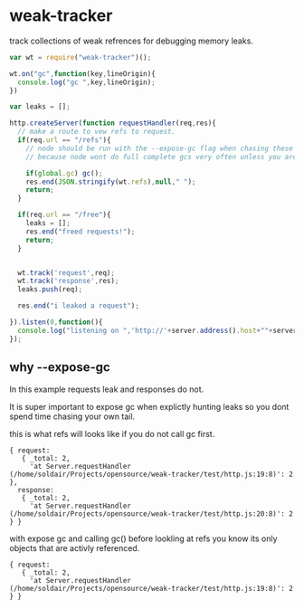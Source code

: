 weak-tracker
============

track collections of weak refrences for debugging memory leaks.


```js
var wt = require("weak-tracker")();

wt.on("gc",function(key,lineOrigin){
  console.log("gc ",key,lineOrigin);
})

var leaks = [];

http.createServer(function requestHandler(req,res){
  // make a route to vew refs to request.
  if(req.url == "/refs"){
    // node should be run with the --expose-gc flag when chasing these down 
    // because node wont do full complete gcs very often unless you are reeally running out of ram.

    if(global.gc) gc();
    res.end(JSON.stringify(wt.refs),null," ");
    return;
  } 

  if(req.url == "/free"){
    leaks = [];
    res.end("freed requests!");
    return;
  }


  wt.track('request',req);
  wt.track('response',res);
  leaks.push(req);

  res.end("i leaked a request");

}).listen(0,function(){
  console.log("listening on ",'http://'+server.address().host+""+server.address().port);
});


```

why --expose-gc
-------------------
In this example requests leak and responses do not.

It is super important to expose gc when explictly hunting leaks so you dont spend time chasing your own tail.

this is what refs will looks like if you do not call gc first.

```
{ request: 
   { _total: 2,
     'at Server.requestHandler (/home/soldair/Projects/opensource/weak-tracker/test/http.js:19:8)': 2 },
  response: 
   { _total: 2,
     'at Server.requestHandler (/home/soldair/Projects/opensource/weak-tracker/test/http.js:20:8)': 2 } }

```

with expose gc and calling gc() before lookling at refs you know its only objects that are activly referenced.

```
{ request: 
   { _total: 2,
     'at Server.requestHandler (/home/soldair/Projects/opensource/weak-tracker/test/http.js:19:8)': 2 } }
```
